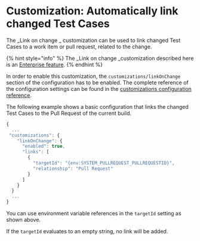# Customization: Automatically link changed Test Cases

The _Link on change _ customization can be used to link changed Test Cases to a work item or pull request, related to the change.

{% hint style="info" %}
The _Link on change _customization described here is an [Enterprise feature](../../licensing.md).
{% endhint %}

In order to enable this customization, the `customizations/linkOnChange` section of the configuration has to be enabled. The complete reference of the configuration settings can be found in the [customizations configuration reference](../../reference/configuration/configuration-customizations.md#linkonchange).

The following example shows a basic configuration that links the changed Test Cases to the Pull Request of the current build.

```javascript
{
  ...
 "customizations": {
    "linkOnChange": {
      "enabled": true,
      "links": [
        {
          "targetId": "{env:SYSTEM_PULLREQUEST_PULLREQUESTID}",
          "relationship": "Pull Request"
        }
      ]
    }
  }
  ...
}
```

You can use environment variable references in the `targetId` setting as shown above.&#x20;

If the `targetId` evaluates to an empty string, no link will be added.
